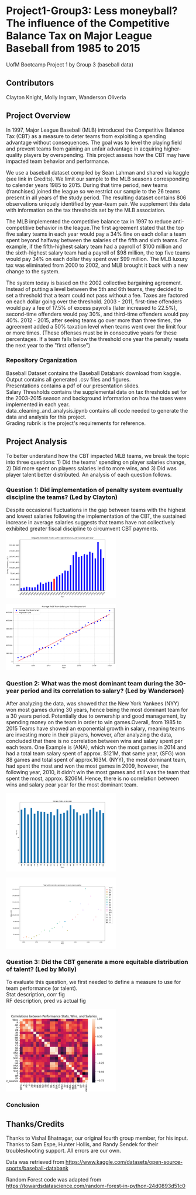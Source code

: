 # Project1-Group3: Less moneyball? The influence of the Competitive Balance Tax on Major League   Baseball from 1985 to 2015

UofM Bootcamp Project 1 by Group 3 (baseball data)

## Contributors
Clayton Knight,
Molly Ingram,
Wanderson Oliveria


## Project Overview

In 1997, Major League Baseball (MLB) introduced the Competitive Balance Tax (CBT) as a measure to deter teams from exploiting a spending advantage without consequences. The goal was to level the playing field and prevent teams from gaining an unfair advantage in acquiring higher-quality players by overspending. This project assess how the CBT may have impacted team behavior and performance.  

We use a baseball dataset compiled by Sean Lahman and shared via kaggle (see link in Credits). We limit our sample to the MLB seasons corresponding to calender years 1985 to 2015. During that time period, new teams (franchises) joined the league so we restrict our sample to the 26 teams present in all years of the study period. The resulting dataset contains 806 observations uniquely identified by year-team pair.  We supplement this data with information on the tax thresholds set by the MLB association.

The MLB implemented the competitive balance tax in 1997 to reduce anti-competitive behavior in the league.The first agreement stated that the top five salary teams in each year would pay a 34% fine on each dollar a team spent beyond halfway between the salaries of the fifth and sixth teams.
For example, if the fifth-highest salary team had a payroll of $100 million and the sixth-highest salary team had a payroll of $98 million, the top five teams would pay 34% on each dollar they spent over $99 million.
The MLB luxury tax was eliminated from 2000 to 2002, and MLB brought it back with a new change to the system.

The system today is based on the 2002 collective bargaining agreement. Instead of putting a level between the 5th and 6th teams, they decided to set a threshold that a team could not pass without a fee. Taxes are factored on each dollar going over the threshold.
2003 - 2011, first-time offenders would pay a fee of 17.5% of excess payrolls (later increased to 22.5%), second-time offenders would pay 30%, and third-time offenders would pay 40%.
2012 - 2015, after seeing teams go over more than three times, the agreement added a 50% taxation level when teams went over the limit four or more times. (These offenses must be in consecutive years for these percentages. If a team falls below the threshold one year the penalty resets the next year to the "first offense")  

### Repository Organization
Baseball Dataset contains the Baseball Databank download from kaggle.  
Output contains all generated .csv files and figures.  
Presentations contains a pdf of our presentation slides.  
Salary Thresholds contains the supplemental data on tax thresholds set for the 2003-2015 season and background information on how the taxes were implemented in each year.  
data_cleaning_and_analysis.ipynb contains all code needed to generate the data and analysis for this project.  
Grading rubrik is the project's requirements for reference.


## Project Analysis
To better understand how the CBT impacted MLB teams, we break the topic into three questions: 1) Did the teams' spending on player salaries change, 2) Did more spent on players salaries led to more wins, and 3) Did was player talent better distributed.  An analysis of each question follows.


### Question 1: Did implementation of penalty system eventually discipline the teams? (Led by Clayton)

Despite occasional fluctuations in the gap between teams with the highest and lowest salaries following the implementation of the CBT, the sustained increase in average salaries suggests that teams have not collectively exhibited greater fiscal discipline to circumvent CBT payments.  
<img src="Output\Disparity Fig.png"
 alt="Disparity"
style="display: inline-block; margin: 0 auto; max-width: 300px">

<img src="Output\Avg Regression Fig.png"
 alt="Avg Regression"
style="display: inline-block; margin: 0 auto; max-width: 300px">

### Question 2: What was the most dominant team during the 30-year period and its correlation to salary? (Led by Wanderson)
After analyzing the data, was showed that the New York Yankees (NYY) won most games during 30 years, hence being the most dominant team for a 30 years period. Potentially due to ownership and good management, by spending money on the team in order to win games.Overall, from 1985 to 2015 Teams have showed an exponential growth in salary, meaning teams are investing more in their players, however, after analyzing the data, concluded that there is no correlation between wins and salary spent per each team. One Example is (ANA), which won the most games in 2014 and had a total team salary spent of approx. $121M, that same year, (SFG) won 88 games and total spent of approx.163M.
(NYY), the most dominant team, had spent the most and won the most games in 2009, however, the following year, 2010, it didn’t win the most games and still was the team that spent the most, approx. $206M. Hence, there is no correlation between wins and salary pear year for the most dominant team.

<img src="Output\team_avg_wins.png"
style="display: inline-block; margin: 0 auto; max-width: 300px">

<img src="Output\wins vs salary.png"
style="display: inline-block; margin: 0 auto; max-width: 300px">



### Question 3: Did the CBT generate a more equitable distribution of talent? (Led by Molly)
To evaluate this question, we first needed to define a measure to use for team performance (or talent).  
Stat description, corr fig  
RF description, pred vs actual fig



<img src="Output\performance correlations.png"
 alt="Correlations"
style="display: inline-block; margin: 0 auto; max-width: 300px">



### Conclusion


## Thanks/Credits
Thanks to Vishal Bhatnagar, our original fourth group member, for his input. Thanks to Sam Espe, Hunter Hollis, and Randy Sendek for their troubleshooting support.  All errors are our own.

Data was retrieved from <https://www.kaggle.com/datasets/open-source-sports/baseball-databank>

Random Forest code was adapted from <https://towardsdatascience.com/random-forest-in-python-24d0893d51c0>